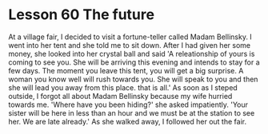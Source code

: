 # Lesson 60 The future

At a village fair, I decided to visit a fortune-teller called Madam Bellinsky. I went into her tent and she told me to sit down. After I had given her some money, she looked into her crystal ball and said 'A releationship of yours is coming to see you. She will be arriving this evening and intends to stay for a few days. The moment you leave this tent, you will get a big surprise. A woman you know well will rush towards you. She will speak to you and then she will lead you away from this place. that is all.' As soon as I steped outside, I forgot all about Madam Bellinsky because my wife hurried towards me. 'Where have you been hiding?' she asked impatiently. 'Your sister will be here in less than an hour and we must be at the station to see her. We are late already.' As she walked away, I followed her out the fair.
